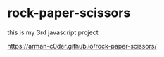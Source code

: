 # rock-paper-scissors
this is my 3rd javascript project

 https://arman-c0der.github.io/rock-paper-scissors/
